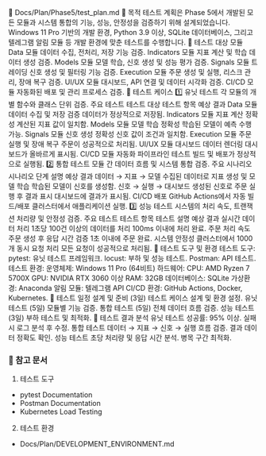 📁 Docs/Plan/Phase5/test_plan.md
📌 목적
테스트 계획은 Phase 5에서 개발된 모든 모듈과 시스템 통합의 기능, 성능, 안정성을 검증하기 위해 설계되었습니다.
Windows 11 Pro 기반의 개발 환경, Python 3.9 이상, SQLite 데이터베이스, 그리고 텔레그램 알림 모듈 등 개발 환경에 맞춘 테스트를 수행합니다.
📁 테스트 대상 모듈
Data 모듈
데이터 수집, 전처리, 저장 기능 검증.
Indicators 모듈
지표 계산 및 학습 데이터 생성 검증.
Models 모듈
모델 학습, 신호 생성 및 성능 평가 검증.
Signals 모듈
트레이딩 신호 생성 및 필터링 기능 검증.
Execution 모듈
주문 생성 및 실행, 리스크 관리, 장애 복구 검증.
UI/UX 모듈
대시보드, API 연결 및 데이터 시각화 검증.
CI/CD 모듈
자동화된 배포 및 관리 프로세스 검증.
📄 테스트 케이스
1️⃣ 유닛 테스트
각 모듈의 개별 함수와 클래스 단위 검증.
주요 테스트
테스트 대상	테스트 항목	예상 결과
Data 모듈	데이터 수집 및 저장 검증	데이터가 정상적으로 저장됨.
Indicators 모듈	지표 계산 정확성	계산된 지표 값이 일치함.
Models 모듈	모델 학습 정확성	학습된 모델이 예측 수행 가능.
Signals 모듈	신호 생성 정확성	신호 값이 조건과 일치함.
Execution 모듈	주문 실행 및 장애 복구	주문이 성공적으로 처리됨.
UI/UX 모듈	대시보드 데이터 렌더링	대시보드가 올바르게 표시됨.
CI/CD 모듈	자동화 파이프라인 테스트	빌드 및 배포가 정상적으로 실행됨.
2️⃣ 통합 테스트
모듈 간 데이터 흐름 및 시스템 통합 검증.
주요 시나리오
시나리오	단계 설명	예상 결과
데이터 → 지표 → 모델	수집된 데이터로 지표 생성 및 모델 학습	학습된 모델이 신호를 생성함.
신호 → 실행 → 대시보드	생성된 신호로 주문 실행 후 결과 표시	대시보드에 결과가 표시됨.
CI/CD 배포	GitHub Actions에서 자동 빌드/배포	클러스터에서 애플리케이션 실행.
3️⃣ 성능 테스트
시스템의 처리 속도, 트랜잭션 처리량 및 안정성 검증.
주요 테스트
테스트 항목	테스트 설명	예상 결과
실시간 데이터 처리	1초당 100건 이상의 데이터를 처리	100ms 이내에 처리 완료.
주문 처리 속도	주문 생성 후 응답 시간 검증	1초 이내에 주문 완료.
시스템 안정성	클러스터에서 1000개 동시 요청 처리	모든 요청이 성공적으로 처리됨.
🔗 테스트 도구 및 환경
테스트 도구:
pytest: 유닛 테스트 프레임워크.
locust: 부하 및 성능 테스트.
Postman: API 테스트.
테스트 환경:
운영체제: Windows 11 Pro (64비트)
하드웨어:
CPU: AMD Ryzen 7 5700X
GPU: NVIDIA RTX 3060 이상
RAM: 32GB
데이터베이스: SQLite
가상환경: Anaconda
알림 모듈: 텔레그램 API
CI/CD 환경: GitHub Actions, Docker, Kubernetes.
📅 테스트 일정
설계 및 준비 (3일)
테스트 케이스 설계 및 환경 설정.
유닛 테스트 (5일)
모듈별 기능 검증.
통합 테스트 (5일)
전체 데이터 흐름 검증.
성능 테스트 (3일)
부하 테스트 및 최적화.
📑 테스트 결과 분석
유닛 테스트
성공률: 95% 이상.
실패 시 로그 분석 후 수정.
통합 테스트
데이터 → 지표 → 신호 → 실행 흐름 검증.
결과 데이터 정확도 확인.
성능 테스트
초당 처리량 및 응답 시간 분석.
병목 구간 최적화.

### 📘 참고 문서
1. 테스트 도구
- pytest Documentation
- Postman Documentation
- Kubernetes Load Testing
2. 테스트 환경
- Docs/Plan/DEVELOPMENT_ENVIRONMENT.md